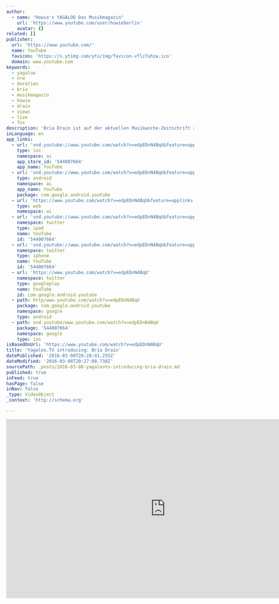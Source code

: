 ```yaml
---
author:
  - name: "Howie's YAGALOO Das Musikmagazin"
    url: 'https://www.youtube.com/user/howieberlin'
    avatar: {}
related: []
publisher:
  url: 'https://www.youtube.com/'
  name: YouTube
  favicon: 'https://s.ytimg.com/yts/img/favicon-vflz7uhzw.ico'
  domain: www.youtube.com
keywords:
  - yagaloo
  - nrw
  - duration
  - bria
  - musikmagazin
  - howie
  - drain
  - views
  - live
  - 7us
description: 'Bria Drain ist auf der aktuellen Musikwoche-Zeitschrift zu sehen - klar, dass auch Yagaloo.TV ein Auge auf die R&B Sängerin geworfen hat. Im März erscheint ihr zweites Album "Magnet". ************************************************************************* ► Jetzt Abonnieren: http://bit.ly/1E8SxTX ► Finde uns auf Facebook: https://www.facebook.com/yagaloo.TV ► Folge uns auf Twitter: https://twitter.com/yagalooTV ► Website: http://www.yagaloo.com/ *************************************************************************'
inLanguage: en
app_links:
  - url: 'vnd.youtube://www.youtube.com/watch?v=edpEDnN4BqU&feature=applinks'
    type: ios
    namespace: ai
    app_store_id: '544007664'
    app_name: YouTube
  - url: 'vnd.youtube://www.youtube.com/watch?v=edpEDnN4BqU&feature=applinks'
    type: android
    namespace: ai
    app_name: YouTube
    package: com.google.android.youtube
  - url: 'https://www.youtube.com/watch?v=edpEDnN4BqU&feature=applinks'
    type: web
    namespace: ai
  - url: 'vnd.youtube://www.youtube.com/watch?v=edpEDnN4BqU&feature=applinks'
    namespace: twitter
    type: ipad
    name: YouTube
    id: '544007664'
  - url: 'vnd.youtube://www.youtube.com/watch?v=edpEDnN4BqU&feature=applinks'
    namespace: twitter
    type: iphone
    name: YouTube
    id: '544007664'
  - url: 'https://www.youtube.com/watch?v=edpEDnN4BqU'
    namespace: twitter
    type: googleplay
    name: YouTube
    id: com.google.android.youtube
  - path: http/www.youtube.com/watch?v=edpEDnN4BqU
    package: com.google.android.youtube
    namespace: google
    type: android
  - path: vnd.youtube/www.youtube.com/watch?v=edpEDnN4BqU
    package: '544007664'
    namespace: google
    type: ios
isBasedOnUrl: 'https://www.youtube.com/watch?v=edpEDnN4BqU'
title: 'Yagaloo.TV introducing: Bria Drain'
datePublished: '2016-03-08T20:28:41.255Z'
dateModified: '2016-03-08T20:27:08.730Z'
sourcePath: _posts/2016-03-08-yagalootv-introducing-bria-drain.md
published: true
inFeed: true
hasPage: false
inNav: false
_type: VideoObject
_context: 'http://schema.org'

---
```

<iframe src="https://cdn.embedly.com/widgets/media.html?src=https%3A%2F%2Fwww.youtube.com%2Fembed%2FedpEDnN4BqU%3Ffeature%3Doembed&amp;url=https%3A%2F%2Fwww.youtube.com%2Fwatch%3Fv%3DedpEDnN4BqU&amp;image=https%3A%2F%2Fi.ytimg.com%2Fvi%2FedpEDnN4BqU%2Fhqdefault.jpg&amp;key=b7d04c9b404c499eba89ee7072e1c4f7&amp;type=text%2Fhtml&amp;schema=youtube" width="854" height="480" scrolling="no" frameborder="0" allowfullscreen="allowfullscreen" style=""></iframe>
